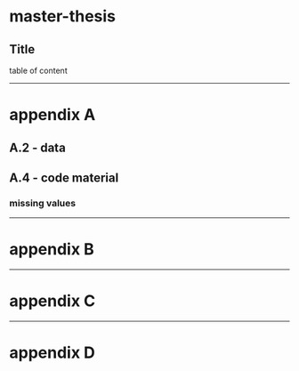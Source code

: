 # master-thesis

## Title

table of content

---

# appendix A

## A.2 - data

## A.4 - code material

### missing values

---

# appendix B

---

# appendix C

---

# appendix D
